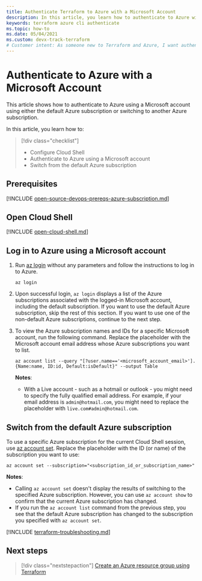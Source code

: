 ```yaml
---
title: Authenticate Terraform to Azure with a Microsoft Account
description: In this article, you learn how to authenticate to Azure with a Microsoft Account
keywords: terraform azure cli authenticate
ms.topic: how-to
ms.date: 05/04/2021
ms.custom: devx-track-terraform
# Customer intent: As someone new to Terraform and Azure, I want authenticate to Azure using a Microsoft account.
---
```


# Authenticate to Azure with a Microsoft Account
 
This article shows how to authenticate to Azure using a Microsoft account using either the default Azure subscription or switching to another Azure subscription.

In this article, you learn how to:
> [!div class="checklist"]
> * Configure Cloud Shell
> * Authenticate to Azure using a Microsoft account
> * Switch from the default Azure subscription

## Prerequisites

[!INCLUDE [open-source-devops-prereqs-azure-subscription.md](../includes/open-source-devops-prereqs-azure-subscription.md)]

## Open Cloud Shell

[!INCLUDE [open-cloud-shell.md](../includes/open-cloud-shell.md)]

## Log in to Azure using a Microsoft account

1. Run [az login](/cli/azure/account#az_login) without any parameters and follow the instructions to log in to Azure.

    ```azurecli
    az login
    ```
    
1. Upon successful login, `az login` displays a list of the Azure subscriptions associated with the logged-in Microsoft account, including the default subscription. If you want to use the default Azure subscription, skip the rest of this section. If you want to use one of the non-default Azure subscriptions, continue to the next step.

1. To view the Azure subscription names and IDs for a specific Microsoft account, run the following command. Replace the placeholder with the Microsoft account email address whose Azure subscriptions you want to list.

    ```azurecli
    az account list --query "[?user.name=='<microsoft_account_email>'].{Name:name, ID:id, Default:isDefault}" --output Table
    ```

    **Notes**:

    - With a Live account - such as a hotmail or outlook - you might need to specify the fully qualified email address. For example, if your email address is `admin@hotmail.com`, you might need to replace the placeholder with `live.com#admin@hotmail.com`.

## Switch from the default Azure subscription

To use a specific Azure subscription for the current Cloud Shell session, use [az account set](/cli/azure/account#az_account_set). Replace the placeholder with the ID (or name) of the subscription you want to use:

```azurecli
az account set --subscription="<subscription_id_or_subscription_name>"
```

**Notes**:

- Calling `az account set` doesn't display the results of switching to the specified Azure subscription. However, you can use `az account show` to confirm that the current Azure subscription has changed.
- If you run the `az account list` command from the previous step, you see that the default Azure subscription has changed to the subscription you specified with `az account set`.

[!INCLUDE [terraform-troubleshooting.md](includes/terraform-troubleshooting.md)]

## Next steps

> [!div class="nextstepaction"]
> [Create an Azure resource group using Terraform](create-resource-group.md)